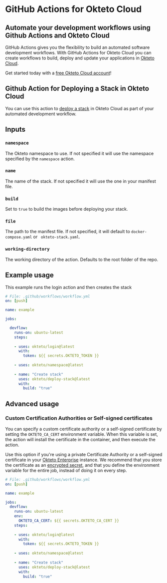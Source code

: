 # GitHub Actions for Okteto Cloud

## Automate your development workflows using Github Actions and Okteto Cloud
GitHub Actions gives you the flexibility to build an automated software development workflows. With GitHub Actions for Okteto Cloud you can create workflows to build, deploy and update your applications in [Okteto Cloud](https://cloud.okteto.com).

Get started today with a [free Okteto Cloud account](https://cloud.okteto.com)!

## Github Action for Deploying a Stack in Okteto Cloud

You can use this action to [deploy a stack](https://okteto.com/docs/cloud/stack) in Okteto Cloud as part of your automated development workflow.

## Inputs

### `namespace`

The Okteto namespace to use. If not specified it will use the namespace specified by the `namespace` action.

### `name`

The name of the stack. If not specified it will use the one in your manifest file.

### `build` 

Set to `true` to build the images before deploying your stack.

### `file` 

The path to the manifest file. If not specified, it will default to `docker-compose.yaml` or ` okteto-stack.yaml`.

### `working-directory`

The working directory of the action. Defaults to the root folder of the repo.

## Example usage

This example runs the login action and then creates the stack

```yaml
# File: .github/workflows/workflow.yml
on: [push]

name: example

jobs:

  devflow:
    runs-on: ubuntu-latest
    steps:
    
    - uses: okteto/login@latest
      with:
        token: ${{ secrets.OKTETO_TOKEN }}
    
    - uses: okteto/namespace@latest
    
    - name: "Create stack"
      uses: okteto/deploy-stack@latest
      with:
        build: "true"
```



## Advanced usage

 ### Custom Certification Authorities or Self-signed certificates

 You can specify a custom certificate authority or a self-signed certificate by setting the `OKTETO_CA_CERT` environment variable. When this variable is set, the action will install the certificate in the container, and then execute the action. 

 Use this option if you're using a private Certificate Authority or a self-signed certificate in your [Okteto Enterprise](http://okteto.com/enterprise) instance.  We recommend that you store the certificate as an [encrypted secret](https://docs.github.com/en/actions/reference/encrypted-secrets), and that you define the environment variable for the entire job, instead of doing it on every step.


 ```yaml
 # File: .github/workflows/workflow.yml
 on: [push]

 name: example

 jobs:
   devflow:
     runs-on: ubuntu-latest
     env:
       OKTETO_CA_CERT: ${{ secrets.OKTETO_CA_CERT }}
     steps:
    
     - uses: okteto/login@latest
       with:
         token: ${{ secrets.OKTETO_TOKEN }}
    
     - uses: okteto/namespace@latest
    
     - name: "Create stack"
       uses: okteto/deploy-stack@latest
       with:
         build: "true"
```